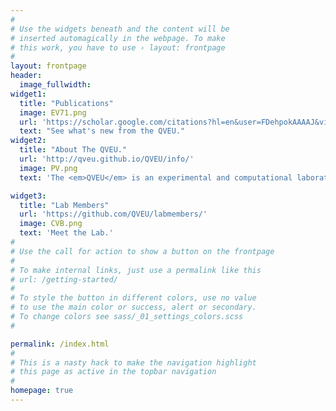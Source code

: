 ```yaml
---
#
# Use the widgets beneath and the content will be
# inserted automagically in the webpage. To make
# this work, you have to use › layout: frontpage
#
layout: frontpage
header:
  image_fullwidth:
widget1:
  title: "Publications"
  image: EV71.png
  url: 'https://scholar.google.com/citations?hl=en&user=FDehpokAAAAJ&view_op=list_works&sortby=pubdate'
  text: "See what's new from the QVEU."
widget2:
  title: "About The QVEU."
  url: 'http://qveu.github.io/QVEU/info/'
  image: PV.png
  text: 'The <em>QVEU</em> is an experimental and computational laboratory in the Laboratory of Viral Diseases at NIH-NIAID in Bethesda, MD.'

widget3:
  title: "Lab Members"
  url: 'https://github.com/QVEU/labmembers/'
  image: CVB.png
  text: 'Meet the Lab.'
#
# Use the call for action to show a button on the frontpage
#
# To make internal links, just use a permalink like this
# url: /getting-started/
#
# To style the button in different colors, use no value
# to use the main color or success, alert or secondary.
# To change colors see sass/_01_settings_colors.scss
#

permalink: /index.html
#
# This is a nasty hack to make the navigation highlight
# this page as active in the topbar navigation
#
homepage: true
---
```

